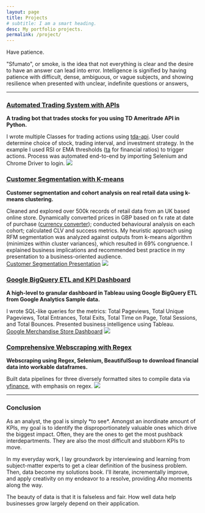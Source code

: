 ```yaml
---
layout: page
title: Projects
# subtitle: I am a smart heading.
desc: My portfolio projects.
permalink: /project/
---
```


<div class="pretty-links">

    
<div class="lead lead-about">Have patience. <br>
    
"Sfumato", or smoke, is the idea that not everything is clear and the desire to have an answer can lead into error. Intelligence is signified by having patience with difficult, dense, ambiguous, or vague subjects, and showing resilience when presented with unclear, indefinite questions or answers[.](https://mikeschoultz.medium.com/what-makes-someone-a-gifted-person-b6133a127038) 
<div style="text-align: left">
    
<!-- {::nomarkdown} 
<figure class="site-profile">
    <img src="{{ site.baseurl }}/assets/img/profile.png">
</figure>
{:/} -->

---

### [Automated Trading System with APIs](https://github.com/deawyk/Automated-Trading-System-via-APIs/blob/main/automated%20trading%20tda%20api.py)
**A trading bot that trades stocks for you using TD Ameritrade API in Python.**
    
I wrote multiple Classes for trading actions using [tda-api](https://pypi.org/project/tda-api/). User could determine choice of stock, trading interval, and investment strategy. In the example I used RSI or EMA thresholds ([ta](https://technical-analysis-library-in-python.readthedocs.io/en/latest/) for financial ratios) to trigger actions. Process was automated end-to-end by importing Selenium and Chrome Driver to login.
<img src="{{ site.baseurl }}/assets/img/git.tb1.png">
    
    
### [Customer Segmentation with K-means](https://github.com/deawyk/Customer-Segmentation-via-KMeans/blob/main/CS_KMeans.ipynb)
**Customer segmentation and cohort analysis on real retail data using k-means clustering.**
    
Cleaned and explored over 500k records of retail data from an UK based online store. Dynamically converted prices in GBP based on fx rate at date of purchase ([currency converter](https://pypi.org/project/CurrencyConverter/)); conducted behavioural analysis on each cohort; calculated CLV and success metrics. My heuristic approach using RFM segmentation was analyzed against outputs from k-means algorithm (minimizes within cluster variances), which resulted in 69% congruence. I explained business implications and recommended best practice in my presentation to a business-oriented audience.<br>
<i class='fa fa-file-text'></i>[Customer Segmentation Presentation](/assets/pdf/git.customerseg.pdf)
<img src="{{ site.baseurl }}/assets/img/git.cs1.png">

    
### [Google BigQuery ETL and KPI Dashboard](https://github.com/deawyk/Google-Analytics-KPIs-via-Google-BigQuery/blob/main/BigQuery%20Script.sql)
**A high-level to granular dashboard in Tableau using Google BigQuery ETL from Google Analytics Sample data.**
    
I wrote SQL-like queries for the metrics: Total Pageviews, Total Unique Pageviews, Total Entrances, Total Exits, Total Time on Page, Total Sessions, and Total Bounces. Presented business intelligence using Tableau. <br>
[Google Merchandise Store Dashboard](https://public.tableau.com/views/gms_16221492319430/1?:language=en-US&:display_count=n&:origin=viz_share_link)
<img src="{{ site.baseurl }}/assets/img/git.ga1.png">          

    
### [Comprehensive Webscraping with Regex](https://github.com/deawyk/Webscraping-Three-Ways/blob/main/pipeline.py)
**Webscraping using Regex, Selenium, BeautifulSoup to download financial data into workable dataframes.**
    
Built data pipelines for three diversely formatted sites to compile data via [yfinance](https://pypi.org/project/yfinance/), with emphasis on regex.
<img src="{{ site.baseurl }}/assets/img/git.ws2.png">
    
---
    
### Conclusion
<p> As an analyst, the goal is simply *to see*. Amongst an inordinate amount of KPIs, my goal is to identify the disproportionately valuable ones which drive the biggest impact. Often, they are the ones to get the most pushback interdepartments. They are also the most difficult and stubborn KPIs to move.<br>
    
In my everyday work, I lay groundwork by interviewing and learning from subject-matter experts to get a clear definition of the business problem. Then, data become my solutions book. I'll iterate, incrementally improve, and apply creativity on my endeavor to a resolve, providing _Aha_ moments along the way.<br>
    
The beauty of data is that it is falseless and fair. How well data help businesses grow largely depend on their application.</p>

